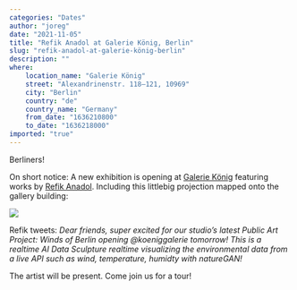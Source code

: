 ```yaml
---
categories: "Dates"
author: "joreg"
date: "2021-11-05"
title: "Refik Anadol at Galerie König, Berlin"
slug: "refik-anadol-at-galerie-könig-berlin"
description: ""
where: 
    location_name: "Galerie König"
    street: "Alexandrinenstr. 118–121, 10969"
    city: "Berlin"
    country: "de"
    country_name: "Germany"
    from_date: "1636210800"
    to_date: "1636218000"
imported: "true"
---
```



Berliners!


On short notice: A new exhibition is opening at [Galerie König](https://www.koeniggalerie.com) featuring works by [Refik Anadol](https://refikanadol.com/). Including this littlebig projection mapped onto the gallery building:

![](gk.jpg)

Refik tweets: *Dear friends, super excited for our studio’s latest Public Art Project: Winds of Berlin opening @koeniggalerie tomorrow! This is a realtime AI Data Sculpture realtime visualizing the environmental data from a live API such as wind, temperature, humidty with natureGAN!*

The artist will be present. Come join us for a tour!
